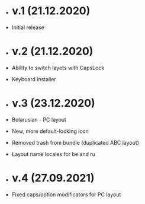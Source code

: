 - # v.1 (21.12.2020)
- Initial release

- # v.2 (21.12.2020)
- Ability to switch layots with CapsLock
- Keyboard installer

- # v.3 (23.12.2020)
- Belarusian - PC layout
- New, more default-looking icon
- Removed trash from bundle (duplicated ABC layout)
- Layout name locales for be and ru

- # v.4 (27.09.2021)
- Fixed caps/option modificators for PC layout
